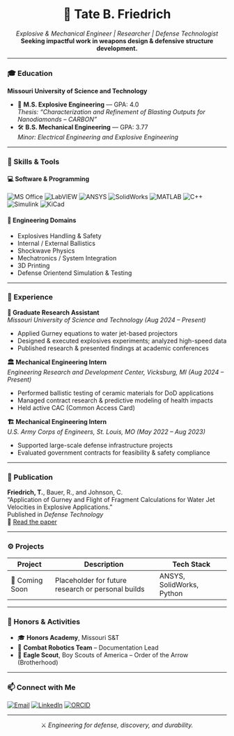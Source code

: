<!-- GitHub README.md for Tate B. Friedrich -->

<h1 align="center">🧨 Tate B. Friedrich</h1>
<p align="center">
  <em>Explosive & Mechanical Engineer | Researcher | Defense Technologist</em><br>
  <strong>Seeking impactful work in weapons design & defensive structure development.</strong>
</p>

---

### 🎓 Education

**Missouri University of Science and Technology**  
- 🧪 **M.S. Explosive Engineering** — GPA: 4.0  
  _Thesis: “Characterization and Refinement of Blasting Outputs for Nanodiamonds – CARBON”_  
- 🛠️ **B.S. Mechanical Engineering** — GPA: 3.77  
  _Minor: Electrical Engineering and Explosive Engineering_  

---

### 🧠 Skills & Tools

#### 💻 Software & Programming
![MS Office](https://img.shields.io/badge/MS_Office-0078D4?style=flat&logo=microsoft-office&logoColor=white)
![LabVIEW](https://img.shields.io/badge/LabVIEW-FFB000?style=flat&logo=ni&logoColor=white)
![ANSYS](https://img.shields.io/badge/ANSYS-FFC107?style=flat&logo=ansys&logoColor=black)
![SolidWorks](https://img.shields.io/badge/SolidWorks-E2231A?style=flat&logo=solidworks&logoColor=white)
![MATLAB](https://img.shields.io/badge/MATLAB-0076A8?style=flat&logo=mathworks&logoColor=white)
![C++](https://img.shields.io/badge/C++-00599C?style=flat&logo=c%2B%2B&logoColor=white)
![Simulink](https://img.shields.io/badge/Simulink-FF6F00?style=flat&logo=mathworks&logoColor=white)
![KiCad](https://img.shields.io/badge/KiCad-314CB7?style=flat&logo=kicad&logoColor=white)

#### 🎯 Engineering Domains
- Explosives Handling & Safety
- Internal / External Ballistics
- Shockwave Physics
- Mechatronics / System Integration
- 3D Printing
- Defense Orientend Simulation & Testing

---

### 🧪 Experience

**🔬 Graduate Research Assistant**  
_Missouri University of Science and Technology (Aug 2024 – Present)_  
- Applied Gurney equations to water jet-based projectors  
- Designed & executed explosives experiments; analyzed high-speed data  
- Published research & presented findings at academic conferences  

**🏛️ Mechanical Engineering Intern**  
_Engineering Research and Development Center, Vicksburg, MI (Aug 2024 – Present)_  
- Performed ballistic testing of ceramic materials for DoD applications  
- Managed contract research & predictive modeling of health impacts  
- Held active CAC (Common Access Card)  

**🏗️ Mechanical Engineering Intern**  
_U.S. Army Corps of Engineers, St. Louis, MO (May 2022 – Aug 2023)_  
- Supported large-scale defense infrastructure projects  
- Evaluated government contracts for feasibility & safety compliance  

---

### 📄 Publication

**Friedrich, T.**, Bauer, R., and Johnson, C.  
“Application of Gurney and Flight of Fragment Calculations for Water Jet Velocities in Explosive Applications.”  
Published in _Defense Technology_  
📎 [Read the paper](https://doi.org/10.1016/j.dt.2025.03.010)

---

### ⚙️ Projects

<!-- Future project cards -->
| Project | Description | Tech Stack |
|--------|-------------|------------|
| 🔧 Coming Soon | Placeholder for future research or personal builds | ANSYS, SolidWorks, Python |

---

### 🏅 Honors & Activities

- 🎓 **Honors Academy**, Missouri S&T  
- 🤖 **Combat Robotics Team** – Documentation Lead  
- 🦅 **Eagle Scout**, Boy Scouts of America – Order of the Arrow (Brotherhood)

---

### 📫 Connect with Me

[![Email](https://img.shields.io/badge/Email-tatefriedrich%40gmail.com-blue?style=flat&logo=gmail)](mailto:tatefriedrich@gmail.com)
[![LinkedIn](https://img.shields.io/badge/LinkedIn-Profile-blue?style=flat&logo=linkedin)](https://www.linkedin.com/in/your-link)
[![ORCID](https://img.shields.io/badge/ORCID-0000--0000--0000--0000-green?style=flat&logo=orcid)](https://orcid.org/your-id)

---

<p align="center">
  ⚔️ <em>Engineering for defense, discovery, and durability.</em>  
</p>
